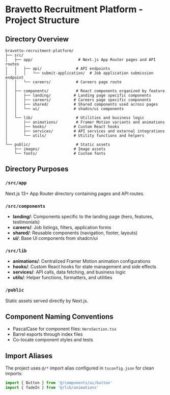 # Bravetto Recruitment Platform - Project Structure

## Directory Overview

```
bravetto-recruitment-platform/
├── src/
│   ├── app/                    # Next.js App Router pages and API routes
│   │   ├── api/               # API endpoints
│   │   │   └── submit-application/  # Job application submission endpoint
│   │   └── careers/           # Careers page route
│   │
│   ├── components/            # React components organized by feature
│   │   ├── landing/          # Landing page specific components
│   │   ├── careers/          # Careers page specific components
│   │   ├── shared/           # Shared components used across pages
│   │   └── ui/               # shadcn/ui components
│   │
│   └── lib/                   # Utilities and business logic
│       ├── animations/        # Framer Motion variants and animations
│       ├── hooks/            # Custom React hooks
│       ├── services/         # API services and external integrations
│       └── utils/            # Utility functions and helpers
│
└── public/                    # Static assets
    ├── images/               # Image assets
    └── fonts/                # Custom fonts
```

## Directory Purposes

### `/src/app`
Next.js 13+ App Router directory containing pages and API routes.

### `/src/components`
- **landing/**: Components specific to the landing page (hero, features, testimonials)
- **careers/**: Job listings, filters, application forms
- **shared/**: Reusable components (navigation, footer, layouts)
- **ui/**: Base UI components from shadcn/ui

### `/src/lib`
- **animations/**: Centralized Framer Motion animation configurations
- **hooks/**: Custom React hooks for state management and side effects
- **services/**: API calls, data fetching, and business logic
- **utils/**: Helper functions, formatters, and utilities

### `/public`
Static assets served directly by Next.js.

## Component Naming Conventions

- PascalCase for component files: `HeroSection.tsx`
- Barrel exports through index files
- Co-locate component styles and tests

## Import Aliases

The project uses `@/*` import alias configured in `tsconfig.json` for clean imports:

```typescript
import { Button } from '@/components/ui/button'
import { fadeIn } from '@/lib/animations'
``` 